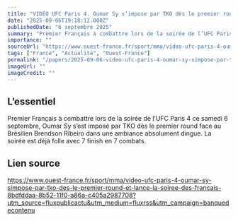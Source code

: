 ```yaml
---
title: "VIDÉO UFC Paris 4. Oumar Sy s’impose par TKO dès le premier round et lance la soirée des Français"
date: "2025-09-06T19:18:12.000Z"
publishedDate: "6 septembre 2025"
summary: "Premier Français à combattre lors de la soirée de l’UFC Paris 4 ce samedi 6 septembre, Oumar Sy s’est imposé par TKO dès le premier round face au Brésilien Brendson Ribeiro dans une ambiance absolument dingue. La soirée est déjà folle avec 7 finish en 7 combats."
importance: ""
sourceUrl: "https://www.ouest-france.fr/sport/mma/video-ufc-paris-4-oumar-sy-simpose-par-tko-des-le-premier-round-et-lance-la-soiree-des-francais-8bdfddaa-8b52-11f0-a86a-c405a2987708?utm_source=fluxpublicactu&utm_medium=fluxrss&utm_campaign=banquedecontenu"
tags: ["France", "Actualité", "Ouest-France"]
permalink: "/papers/2025-09-06-video-ufc-paris-4-oumar-sy-simpose-par-tko-des-le-premier-round-et-lance-la-soiree-des-francais"
imageUrl: ""
imageCredit: ""
---
```


## L’essentiel

Premier Français à combattre lors de la soirée de l’UFC Paris 4 ce samedi 6 septembre, Oumar Sy s’est imposé par TKO dès le premier round face au Brésilien Brendson Ribeiro dans une ambiance absolument dingue. La soirée est déjà folle avec 7 finish en 7 combats.

## Lien source

https://www.ouest-france.fr/sport/mma/video-ufc-paris-4-oumar-sy-simpose-par-tko-des-le-premier-round-et-lance-la-soiree-des-francais-8bdfddaa-8b52-11f0-a86a-c405a2987708?utm_source=fluxpublicactu&utm_medium=fluxrss&utm_campaign=banquedecontenu
